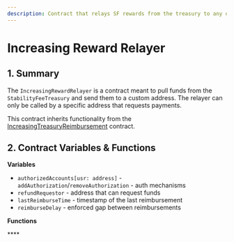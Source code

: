 ```yaml
---
description: Contract that relays SF rewards from the treasury to any other address
---
```


# Increasing Reward Relayer

## 1. Summary <a id="1-introduction-summary"></a>

The `IncreasingRewardRelayer` is a contract meant to pull funds from the `StabilityFeeTreasury` and send them to a custom address. The relayer can only be called by a specific address that requests payments.

This contract inherits functionality from the [IncreasingTreasuryReimbursement](https://docs.reflexer.finance/system-contracts/sustainability-module/increasing-treasury-reimbursement) contract.

## 2. Contract Variables & Functions <a id="2-contract-details"></a>

**Variables**

* `authorizedAccounts[usr: address]` - `addAuthorization`/`removeAuthorization` - auth mechanisms
* `refundRequestor` - address that can request funds
* `lastReimburseTime` - timestamp of the last reimbursement
* `reimburseDelay` - enforced gap between reimbursements

**Functions**

\*\*\*\*

